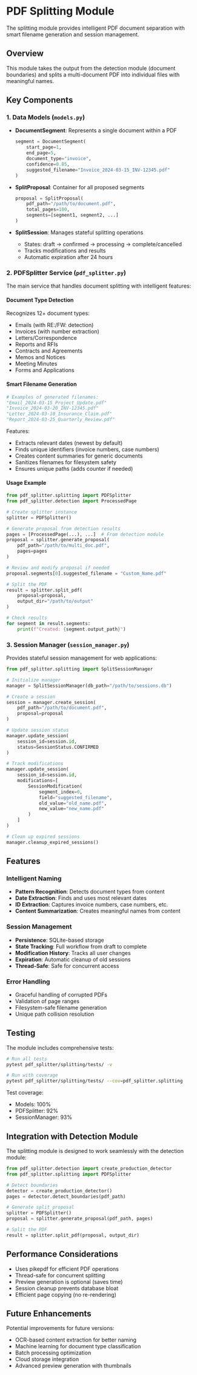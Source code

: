 # PDF Splitting Module

The splitting module provides intelligent PDF document separation with smart filename generation and session management.

## Overview

This module takes the output from the detection module (document boundaries) and splits a multi-document PDF into individual files with meaningful names.

## Key Components

### 1. Data Models (`models.py`)

- **DocumentSegment**: Represents a single document within a PDF
  ```python
  segment = DocumentSegment(
      start_page=1,
      end_page=5,
      document_type="invoice",
      confidence=0.85,
      suggested_filename="Invoice_2024-03-15_INV-12345.pdf"
  )
  ```

- **SplitProposal**: Container for all proposed segments
  ```python
  proposal = SplitProposal(
      pdf_path="/path/to/document.pdf",
      total_pages=100,
      segments=[segment1, segment2, ...]
  )
  ```

- **SplitSession**: Manages stateful splitting operations
  - States: draft → confirmed → processing → complete/cancelled
  - Tracks modifications and results
  - Automatic expiration after 24 hours

### 2. PDFSplitter Service (`pdf_splitter.py`)

The main service that handles document splitting with intelligent features:

#### Document Type Detection
Recognizes 12+ document types:
- Emails (with RE:/FW: detection)
- Invoices (with number extraction)
- Letters/Correspondence
- Reports and RFIs
- Contracts and Agreements
- Memos and Notices
- Meeting Minutes
- Forms and Applications

#### Smart Filename Generation
```python
# Examples of generated filenames:
"Email_2024-03-15_Project_Update.pdf"
"Invoice_2024-03-20_INV-12345.pdf"
"Letter_2024-03-10_Insurance_Claim.pdf"
"Report_2024-03-25_Quarterly_Review.pdf"
```

Features:
- Extracts relevant dates (newest by default)
- Finds unique identifiers (invoice numbers, case numbers)
- Creates content summaries for generic documents
- Sanitizes filenames for filesystem safety
- Ensures unique paths (adds counter if needed)

#### Usage Example
```python
from pdf_splitter.splitting import PDFSplitter
from pdf_splitter.detection import ProcessedPage

# Create splitter instance
splitter = PDFSplitter()

# Generate proposal from detection results
pages = [ProcessedPage(...), ...]  # From detection module
proposal = splitter.generate_proposal(
    pdf_path="/path/to/multi_doc.pdf",
    pages=pages
)

# Review and modify proposal if needed
proposal.segments[0].suggested_filename = "Custom_Name.pdf"

# Split the PDF
result = splitter.split_pdf(
    proposal=proposal,
    output_dir="/path/to/output"
)

# Check results
for segment in result.segments:
    print(f"Created: {segment.output_path}")
```

### 3. Session Manager (`session_manager.py`)

Provides stateful session management for web applications:

```python
from pdf_splitter.splitting import SplitSessionManager

# Initialize manager
manager = SplitSessionManager(db_path="/path/to/sessions.db")

# Create a session
session = manager.create_session(
    pdf_path="/path/to/document.pdf",
    proposal=proposal
)

# Update session status
manager.update_session(
    session_id=session.id,
    status=SessionStatus.CONFIRMED
)

# Track modifications
manager.update_session(
    session_id=session.id,
    modifications=[
        SessionModification(
            segment_index=0,
            field="suggested_filename",
            old_value="old_name.pdf",
            new_value="new_name.pdf"
        )
    ]
)

# Clean up expired sessions
manager.cleanup_expired_sessions()
```

## Features

### Intelligent Naming
- **Pattern Recognition**: Detects document types from content
- **Date Extraction**: Finds and uses most relevant dates
- **ID Extraction**: Captures invoice numbers, case numbers, etc.
- **Content Summarization**: Creates meaningful names from content

### Session Management
- **Persistence**: SQLite-based storage
- **State Tracking**: Full workflow from draft to complete
- **Modification History**: Tracks all user changes
- **Expiration**: Automatic cleanup of old sessions
- **Thread-Safe**: Safe for concurrent access

### Error Handling
- Graceful handling of corrupted PDFs
- Validation of page ranges
- Filesystem-safe filename generation
- Unique path collision resolution

## Testing

The module includes comprehensive tests:
```bash
# Run all tests
pytest pdf_splitter/splitting/tests/ -v

# Run with coverage
pytest pdf_splitter/splitting/tests/ --cov=pdf_splitter.splitting
```

Test coverage:
- Models: 100%
- PDFSplitter: 92%
- SessionManager: 93%

## Integration with Detection Module

The splitting module is designed to work seamlessly with the detection module:

```python
from pdf_splitter.detection import create_production_detector
from pdf_splitter.splitting import PDFSplitter

# Detect boundaries
detector = create_production_detector()
pages = detector.detect_boundaries(pdf_path)

# Generate split proposal
splitter = PDFSplitter()
proposal = splitter.generate_proposal(pdf_path, pages)

# Split the PDF
result = splitter.split_pdf(proposal, output_dir)
```

## Performance Considerations

- Uses pikepdf for efficient PDF operations
- Thread-safe for concurrent splitting
- Preview generation is optional (saves time)
- Session cleanup prevents database bloat
- Efficient page copying (no re-rendering)

## Future Enhancements

Potential improvements for future versions:
- OCR-based content extraction for better naming
- Machine learning for document type classification
- Batch processing optimization
- Cloud storage integration
- Advanced preview generation with thumbnails
